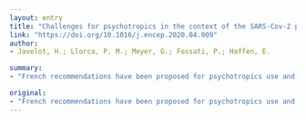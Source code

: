```yaml
---
layout: entry
title: "Challenges for psychotropics in the context of the SARS-Cov-2 pandemic"
link: "https://doi.org/10.1016/j.encep.2020.04.009"
author:
- Javelot, H.; Llorca, P. M.; Meyer, G.; Fossati, P.; Haffen, E.

summary:
- "French recommendations have been proposed for psychotropics use and adaptations during the SARS-CoV-2 epidemic. We propose here elements allowing to base the pharmacotherapeutic decisions potentially useful in Covid+ patients with psychiatric disorders. There are uncertainties linked to the lack of data and speculation about possible adaptations. The recommendations are aimed at reducing the effects of the coronavirus. French recommendations are being proposed for the use of the drugs."

original:
- "French recommendations have been proposed for psychotropics use and possible adaptations during the SARS-CoV-2 epidemic. Between uncertainties linked to the lack of data and speculations about possible benefits of psychotropics against the coronavirus, we propose here elements allowing to base the pharmacotherapeutic decisions potentially useful in Covid+ patients with psychiatric disorders."
---
```


